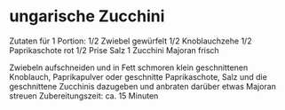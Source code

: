 

ungarische Zucchini
========================================================================
Zutaten für 1 Portion:
1/2   Zwiebel gewürfelt
1/2   Knoblauchzehe
1/2   Paprikaschote rot
1/2 Prise Salz
1   Zucchini
  Majoran frisch

Zwiebeln aufschneiden und in Fett schmoren
klein geschnittenen Knoblauch, Paprikapulver oder geschnitte Paprikaschote, Salz und die geschnittene Zucchinis dazugeben und anbraten
darüber etwas Majoran streuen
Zubereitungszeit: ca. 15 Minuten
